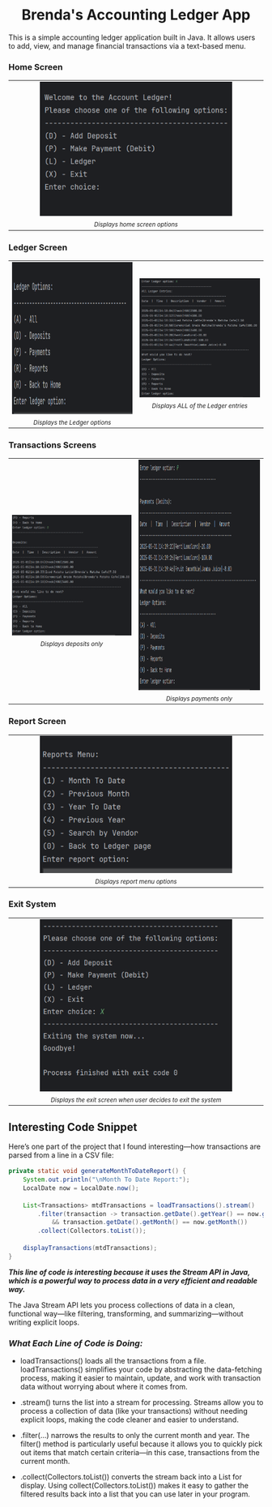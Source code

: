 <h1 align="center">Brenda's Accounting Ledger App</h1>

This is a simple accounting ledger application built in Java. It allows users to add, view, and manage financial transactions via a text-based menu.

### Home Screen

<table>
  <tr>
    <td align="center" width="1000">
      <img src="https://github.com/brendavvng/AccountingLedger/blob/main/images/AccountingLedger_HomeScreen.png?raw=true" width="380"/><br/>
      <sub><i>Displays home screen options</i></sub>
</table>

### Ledger Screen

<table>
  <tr>
    <td align="center" width="500">
      <img src="https://github.com/brendavvng/AccountingLedger/blob/main/images/AccountingLedger_LedgerScreen.png?raw=true" width="450" height=300"/><br/>
      <sub><i>Displays the Ledger options</i></sub>
    </td>
<td align="center" width="500">
      <img src="https://github.com/brendavvng/AccountingLedger/blob/main/images/AccountingLedger_LedgerScreen_AllOption.png?raw=true" width="450"/><br/>
      <sub><i>Displays ALL of the Ledger entries</i></sub>
   </td>
  </tr>
</table>


### Transactions Screens


<table>
  <tr>
    <td align="center" width="500">
      <img src="https://github.com/brendavvng/AccountingLedger/blob/main/images/AccountingLedger_LedgerScreen_DepositOption.png?raw=true" width="450"/><br/>
      <sub><i>Displays deposits only</i></sub>
    </td>
<td align="center" width="500">
      <img src="https://github.com/brendavvng/AccountingLedger/blob/main/images/AccountingLedger_LedgerScreen_PaymentOption.png?raw=true" width="450" height="455"/><br/>
      <sub><i>Displays payments only</i></sub>
   </td>
  </tr>
</table>


### Report Screen

<table>
  <tr>
    <td align="center" width="1000">
      <img src="https://github.com/brendavvng/AccountingLedger/blob/main/images/AccountingLedger_ReportScreen.png?raw=true" width="380"/><br/>
      <sub><i>Displays report menu options</i></sub>
</table>

### Exit System

<table>
  <tr>
    <td align="center" width="1000">
      <img src="https://github.com/brendavvng/AccountingLedger/blob/main/images/AccountingLedger_ExitSystem.png?raw=true" width="380"/><br/>
      <sub><i>Displays the exit screen when user decides to exit the system</i></sub>
</table>


## Interesting Code Snippet

Here’s one part of the project that I found interesting—how transactions are parsed from a line in a CSV file:

```java
private static void generateMonthToDateReport() {
    System.out.println("\nMonth To Date Report:");
    LocalDate now = LocalDate.now();

    List<Transactions> mtdTransactions = loadTransactions().stream()
        .filter(transaction -> transaction.getDate().getYear() == now.getYear()
            && transaction.getDate().getMonth() == now.getMonth())
        .collect(Collectors.toList());

    displayTransactions(mtdTransactions);
}
```


<b><i>This line of code is interesting because it uses the Stream API in Java, which is a powerful way to process data in a very efficient and readable way.</b></i>

The Java Stream API lets you process collections of data in a clean, functional way—like filtering, transforming, and summarizing—without writing explicit loops.

### *What Each Line of Code is Doing:*

- loadTransactions() loads all the transactions from a file. loadTransactions() simplifies your code by abstracting the data-fetching process, making it easier to maintain, update, and work with transaction data without worrying about where it comes from.

- .stream() turns the list into a stream for processing. Streams allow you to process a collection of data (like your transactions) without needing explicit loops, making the code cleaner and easier to understand.

- .filter(...) narrows the results to only the current month and year. The filter() method is particularly useful because it allows you to quickly pick out items that match certain criteria—in this case, transactions from the current month.

- .collect(Collectors.toList()) converts the stream back into a List for display. Using collect(Collectors.toList()) makes it easy to gather the filtered results back into a list that you can use later in your program.
